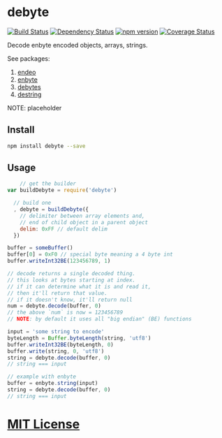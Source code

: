 # debyte
[![Build Status](https://travis-ci.org/elidoran/debyte.svg?branch=master)](https://travis-ci.org/elidoran/debyte)
[![Dependency Status](https://gemnasium.com/elidoran/debyte.png)](https://gemnasium.com/elidoran/debyte)
[![npm version](https://badge.fury.io/js/debyte.svg)](http://badge.fury.io/js/debyte)
[![Coverage Status](https://coveralls.io/repos/github/elidoran/debyte/badge.svg?branch=master)](https://coveralls.io/github/elidoran/debyte?branch=master)

Decode enbyte encoded objects, arrays, strings.

See packages:

1. [endeo](https://www.npmjs.com/package/endeo)
2. [enbyte](https://www.npmjs.com/package/enbyte)
3. [debytes](https://www.npmjs.com/package/debytes)
4. [destring](https://www.npmjs.com/package/destring)

NOTE: placeholder

## Install

```sh
npm install debyte --save
```


## Usage


```javascript
    // get the builder
var buildDebyte = require('debyte')

  // build one
  , debyte = buildDebyte({
    // delimiter between array elements and,
    // end of child object in a parent object
    delim: 0xFF // default delim
  })

buffer = someBuffer()
buffer[0] = 0xF0 // special byte meaning a 4 byte int
buffer.writeInt32BE(123456789, 1)

// decode returns a single decoded thing.
// this looks at bytes starting at index.
// if it can determine what it is and read it,
// then it'll return that value.
// if it doesn't know, it'll return null
num = debyte.decode(buffer, 0)
// the above `num` is now = 123456789
// NOTE: by default it uses all "big endian" (BE) functions

input = 'some string to encode'
byteLength = Buffer.byteLength(string, 'utf8')
buffer.writeInt32BE(byteLength, 0)
buffer.write(string, 0, 'utf8')
string = debyte.decode(buffer, 0)
// string === input

// example with enbyte
buffer = enbyte.string(input)
string = debyte.decode(buffer, 0)
// string === input
```


# [MIT License](LICENSE)
